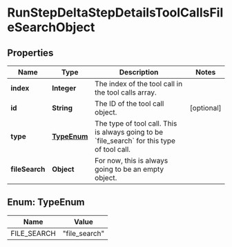 # RunStepDeltaStepDetailsToolCallsFileSearchObject

## Properties
Name | Type | Description | Notes
------------ | ------------- | ------------- | -------------
**index** | **Integer** | The index of the tool call in the tool calls array. | 
**id** | **String** | The ID of the tool call object. |  [optional]
**type** | [**TypeEnum**](#TypeEnum) | The type of tool call. This is always going to be &#x60;file_search&#x60; for this type of tool call. | 
**fileSearch** | **Object** | For now, this is always going to be an empty object. | 

<a name="TypeEnum"></a>
## Enum: TypeEnum
Name | Value
---- | -----
FILE_SEARCH | &quot;file_search&quot;

